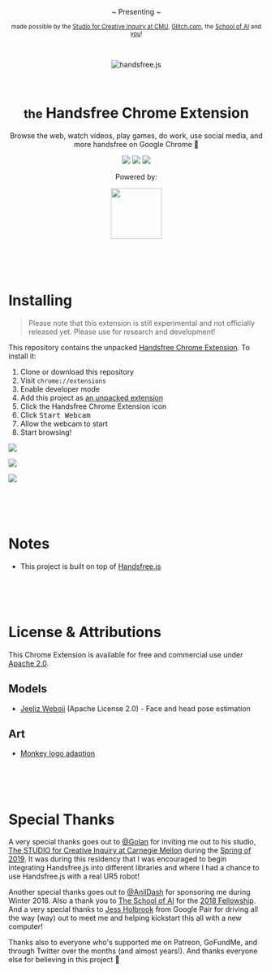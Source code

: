 <div align="center">
  <p>~ Presenting ~</p>
  <p><small>made possible by the <a href="https://www.cmu.edu/cfa/studio/index.html">Studio for Creative Inquiry at CMU</a>, <a href="https://glitch.com/@handsfreejs">Glitch.com</a>, the <a href="https://youtu.be/CJDpF4xUieY?t=58">School of AI</a> and <a href="https://patreon.com/handsfreejs">you</a>!</small></p>
  <br>
  <p><img src="https://i.imgur.com/lBdg97f.gif" alt="handsfree.js"></p>
  <br>
  <h1><small>the</small> Handsfree Chrome Extension</h1>
  <p>Browse the web, watch videos, play games, do work, use social media, and more handsfree on Google Chrome 👋</p>
  <p>
    <img class="mr-1" src="https://img.shields.io/github/last-commit/handsfreejs/handsfree-chrome.svg"> <img class="mr-1" src="https://img.shields.io/github/issues/handsfreejs/handsfree-chrome/bugs?label=bugs">
    <img src="https://img.shields.io/github/issues/handsfreejs/handsfree-chrome/request?label=requests">
  </p>
  <p>Powered by:</p>
  <p><a href="https://github.com/jeeliz/jeelizWeboji"><img width=100 src="https://jeeliz.com/wp-content/uploads/2018/01/LOGO_JEELIZ_BLUE.png"></a></p>
</div>

<br>
<br>
<br>

# Installing

> Please note that this extension is still experimental and not officially released yet. Please use for research and development!

This repository contains the unpacked [Handsfree Chrome Extension](https://handsfree.js.org/#/chrome). To install it:

1. Clone or download this repository
2. Visit `chrome://extensions`
3. Enable developer mode
4. Add this project as [an unpacked extension](https://developer.chrome.com/extensions/getstarted#manifest)
5. Click the Handsfree Chrome Extension icon
6. Click <kbd>Start Webcam</kbd>
7. Allow the webcam to start
8. Start browsing!

![](https://i.imgur.com/q2M8eFA.jpg)

![](https://i.imgur.com/MFes7pL.jpg)

![](https://i.imgur.com/oFbweZr.jpg)

<br>
<br>
<br>

# Notes

- This project is built on top of [Handsfree.js](https://github.com/handsfreejs/handsfree)

<br>
<br>
<br>

# License & Attributions

This Chrome Extension is available for free and commercial use under [Apache 2.0](http://www.apache.org/licenses/LICENSE-2.0.html).

## Models

- [Jeeliz Weboji](https://github.com/jeeliz/jeelizWeboji) (Apache License 2.0) - Face and head pose estimation

## Art

- [Monkey logo adaption](https://www.designevo.com/apps/logo/?name=cute-monkey-and-interesting-gaming)

<br>
<br>
<br>

# Special Thanks

A very special thanks goes out to [@Golan](https://twitter.com/golan) for inviting me out to his studio, [The STUDIO for Creative Inquiry at Carnegie Mellon](http://studioforcreativeinquiry.org/) during the [Spring of 2019](https://www.flickr.com/photos/creativeinquiry/albums/72157703188612302). It was during this residency that I was encouraged to begin integrating Handsfree.js into different libraries and where I had a chance to use Handsfree.js with a real UR5 robot!

Another special thanks goes out to [@AnilDash](https://twitter.com/anildash) for sponsoring me during Winter 2018. Also a thank you to [The School of AI](https://twitter.com/SchoolOfAIOffic) for the [2018 Fellowship](https://www.youtube.com/watch?v=CJDpF4xUieY&t=58). And a very special thanks to [Jess Holbrook](https://twitter.com/jessscon) from Google Pair for driving all the way (way) out to meet me and helping kickstart this all with a new computer!

Thanks also to everyone who's supported me on Patreon, GoFundMe, and through Twitter over the months (and almost years!). And thanks everyone else for believing in this project 👋
